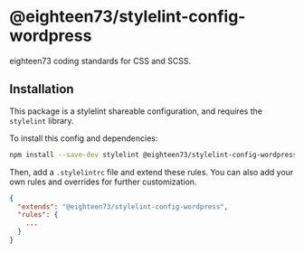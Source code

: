 # @eighteen73/stylelint-config-wordpress

eighteen73 coding standards for CSS and SCSS.

## Installation

This package is a stylelint shareable configuration, and requires the `stylelint` library.

To install this config and dependencies:

```bash
npm install --save-dev stylelint @eighteen73/stylelint-config-wordpress
```

Then, add a `.stylelintrc` file and extend these rules. You can also add your own rules and overrides for further customization.

```json
{
  "extends": "@eighteen73/stylelint-config-wordpress",
  "rules": {
    ...
  }
}
```
